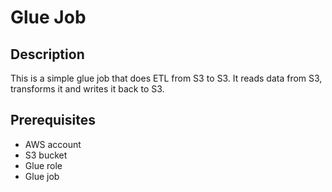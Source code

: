 <!-- simple glue job -->


# Glue Job

## Description

This is a simple glue job that does ETL from S3 to S3. It reads data from S3, transforms it and writes it back to S3.

## Prerequisites

- AWS account
- S3 bucket
- Glue role
- Glue job
